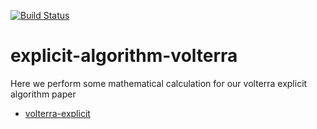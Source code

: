 [![Build Status](https://travis-ci.org/klugjo/hexo-autolinker.svg?branch=master)](https://travis-ci.org/klugjo/hexo-autolinker)
<br />
# explicit-algorithm-volterra 

Here we perform some mathematical calculation for our volterra explicit algorithm paper

- [volterra-explicit](https://arxiv.org/abs/1908.02862)

